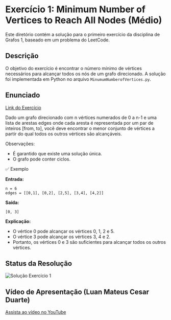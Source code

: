 # Exercício 1: Minimum Number of Vertices to Reach All Nodes (Médio)

Este diretório contém a solução para o primeiro exercício da disciplina de Grafos 1, baseado em um problema do LeetCode.

## Descrição
O objetivo do exercício é encontrar o número mínimo de vértices necessários para alcançar todos os nós de um grafo direcionado. A solução foi implementada em Python no arquivo `MinumumNumberofVertices.py`.

## Enunciado

[Link do Exercício](https://leetcode.com/problems/minimum-number-of-vertices-to-reach-all-nodes)

Dado um grafo direcionado com n vértices numerados de 0 a n-1 e uma lista de arestas edges onde cada aresta é representada por um par de inteiros [from, to], você deve encontrar o menor conjunto de vértices a partir do qual todos os outros vértices são alcançáveis.

Observações:

- É garantido que existe uma solução única.
- O grafo pode conter ciclos.

✅ Exemplo

**Entrada:**

```
n = 6
edges = [[0,1], [0,2], [2,5], [3,4], [4,2]]
```


**Saída:**

```
[0, 3]
```

**Explicação:**

- O vértice 0 pode alcançar os vértices 0, 1, 2 e 5.
- O vértice 3 pode alcançar os vértices 3, 4 e 2.
- Portanto, os vértices 0 e 3 são suficientes para alcançar todos os outros vértices.

## Status da Resolução
![Solução Exercício 1](../Imagens/Exercicio1-Solucao.png)

## Vídeo de Apresentação (Luan Mateus Cesar Duarte)

[Assista ao vídeo no YouTube](https://youtu.be/1Xlqmvx1MlI)

